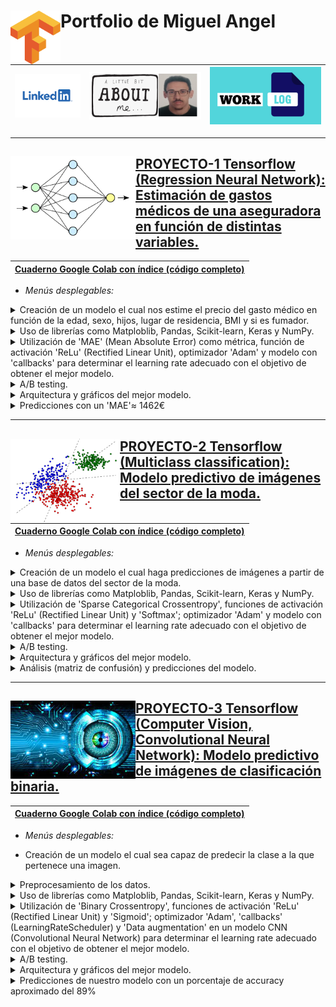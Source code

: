 # <img align="left" width="80" src="https://github.com/Miqquelangel/Portfolio-Miguel-Angel/blob/main/Imagen/descarga%20(2).png"> Portfolio de Miguel Angel 

|[<img width="130" src="https://github.com/Miqquelangel/Portfolio-Miguel-Angel/blob/main/Imagen/descarga.png">](https://www.linkedin.com/in/miguel-%C3%A1ngel-mulas-rodr%C3%ADguez-a679b3216/)|[<img width="220" src="https://github.com/Miqquelangel/Portfolio-Miguel-Angel/blob/main/Imagen/about%20me.png">](https://github.com/Miqquelangel/Portfolio-Miguel-Angel/tree/main/ABOUT%20ME)|[<img width="220" src="https://github.com/Miqquelangel/Portfolio-Miguel-Angel/blob/main/LOG/log.PNG">](https://github.com/Miqquelangel/Portfolio-Miguel-Angel/tree/main/LOG)|
|---|---|---|

---
## [PROYECTO-1 Tensorflow <img align="left" width="200" src="https://github.com/Miqquelangel/Portfolio-Miguel-Angel/blob/main/Imagen/a.png"> (Regression Neural Network): Estimación de gastos médicos de una aseguradora en función de distintas variables.](https://github.com/Miqquelangel/Portfolio-Miguel-Angel/blob/main/Predicci%C3%B3n_de_gastos_m%C3%A9dicos.ipynb)
|[Cuaderno Google Colab con índice (código completo)](https://colab.research.google.com/github/Miqquelangel/Portfolio-Miguel-Angel/blob/main/Predicci%C3%B3n_de_gastos_m%C3%A9dicos.ipynb)|
|---|

* *Menús desplegables:*

<details>
<summary>Creación de un modelo el cual nos estime el precio del gasto médico en función de la edad, sexo, hijos, lugar de residencia, BMI y si es fumador.</summary>
<br>
<img src="https://github.com/Miqquelangel/Portfolio-Miguel-Angel/blob/main/Imagen/Captura.PNG">
</details>

<details>
<summary>Uso de librerías como Matploblib, Pandas, Scikit-learn, Keras y NumPy.</summary>
<br>
<ul><li>Gráfico donde se muestra el Learning Rate:</li>
</ul><img src="https://github.com/Miqquelangel/Portfolio-Miguel-Angel/blob/main/Imagen/lr.png">
  <ul><li>Gráfico del 'MAE' respecto el Learning Rate:</li>
</ul><img src="https://github.com/Miqquelangel/Portfolio-Miguel-Angel/blob/main/Imagen/descarga%20(1).png">
</details>

<details>
<summary>Utilización de 'MAE' (Mean Absolute Error) como métrica, función de activación 'ReLu' (Rectified Linear Unit), optimizador 'Adam' y modelo con 'callbacks' para determinar el learning rate adecuado con el objetivo de obtener el mejor modelo.</summary>
<br>
<img src="https://github.com/Miqquelangel/Portfolio-Miguel-Angel/blob/main/Imagen/callback.PNG">
</details>

<details>
<summary>A/B testing.</summary>
<br>
<img width="1700" src="https://github.com/Miqquelangel/Portfolio-Miguel-Angel/blob/main/Imagen/COMPARISION.PNG">
</details>

<details>
<summary>Arquitectura y gráficos del mejor modelo.</summary>
<br>
<ul><li>Sumario:</li>
</ul><img width="600" src="https://github.com/Miqquelangel/Portfolio-Miguel-Angel/blob/main/Imagen/summary.PNG">
  <ul><li>Layers:</li>
</ul><img width="600" src="https://github.com/Miqquelangel/Portfolio-Miguel-Angel/blob/main/Imagen/layers.PNG">
</details>

<details>
<summary>Predicciones con un 'MAE'≈ 1462€ </summary>
<br>
<img width="300" src="https://github.com/Miqquelangel/Portfolio-Miguel-Angel/blob/main/Imagen/mae.PNG">
</details>

---

## [PROYECTO-2 Tensorflow <img align="left" width="175" src="https://github.com/Miqquelangel/Portfolio-Miguel-Angel/blob/main/Imagen/proyecto2/portada%20proyecto.jpeg"> (Multiclass classification): Modelo predictivo de imágenes del sector de la moda.](https://github.com/Miqquelangel/Portfolio-Miguel-Angel/blob/main/Modelo_predictivo_de_im%C3%A1genes_del_sector_de_la_moda.ipynb)
|[Cuaderno Google Colab con índice (código completo)](https://colab.research.google.com/github/Miqquelangel/Portfolio-Miguel-Angel/blob/main/Modelo_predictivo_de_im%C3%A1genes_del_sector_de_la_moda.ipynb)|
|---|

* *Menús desplegables:*

<details>
<summary>Creación de un modelo el cual haga predicciones de imágenes a partir de una base de datos del sector de la moda.</summary>
<br>
<img src="https://github.com/Miqquelangel/Portfolio-Miguel-Angel/blob/main/Imagen/proyecto2/data1.PNG">
</details>

<details>
<summary>Uso de librerías como Matploblib, Pandas, Scikit-learn, Keras y NumPy.</summary>
<br>
<ul><li>Gráfico donde se muestra el Learning Rate:</li>
</ul><img src="https://github.com/Miqquelangel/Portfolio-Miguel-Angel/blob/main/Imagen/proyecto2/lr.PNG">
  <ul><li>Gráfico de los parámetros Loss, Accuracy y Learning Rate:</li>
</ul><img src="https://github.com/Miqquelangel/Portfolio-Miguel-Angel/blob/main/Imagen/proyecto2/loss.PNG">
</details>

<details>
<summary>Utilización de 'Sparse Categorical Crossentropy', funciones de activación 'ReLu' (Rectified Linear Unit) y 'Softmax'; optimizador 'Adam' y modelo con 'callbacks' para determinar el learning rate adecuado con el objetivo de obtener el mejor modelo.</summary>
<br>
<img src="https://github.com/Miqquelangel/Portfolio-Miguel-Angel/blob/main/Imagen/proyecto2/callback.PNG">
</details>

<details>
<summary>A/B testing.</summary>
<br>
<ul><li>Modelo_1:</li>
</ul><img width="900" src="https://github.com/Miqquelangel/Portfolio-Miguel-Angel/blob/main/Imagen/proyecto2/comparision%201.PNG">
  <ul><li>Modelo_3:</li>
</ul><img width="900" src="https://github.com/Miqquelangel/Portfolio-Miguel-Angel/blob/main/Imagen/proyecto2/comparision%202.PNG">
</details>

<details>
<summary>Arquitectura y gráficos del mejor modelo.</summary>
<br>
<ul><li>Sumario:</li>
</ul><img width="600" src="https://github.com/Miqquelangel/Portfolio-Miguel-Angel/blob/main/Imagen/proyecto2/sumario.PNG">
  <ul><li>Layers:</li>
</ul><img width="600" src="https://github.com/Miqquelangel/Portfolio-Miguel-Angel/blob/main/Imagen/proyecto2/layers.PNG">
</details>

<details>
<summary>Análisis (matriz de confusión) y predicciones del modelo. </summary>
<br>
<ul><li>Matriz de confusión:</li>
</ul><img width="1000" src="https://github.com/Miqquelangel/Portfolio-Miguel-Angel/blob/main/Imagen/proyecto2/matriz.PNG">
  <ul><li>Predicciones:</li>
</ul><img width="1200" src="https://github.com/Miqquelangel/Portfolio-Miguel-Angel/blob/main/Imagen/proyecto2/predicciones.png">
</details>

---

## [PROYECTO-3 Tensorflow <img align="left" width="200" src="https://github.com/Miqquelangel/Portfolio-Miguel-Angel/blob/main/Imagen/proyecto%203/PORTADA.jpg"> (Computer Vision, Convolutional Neural Network): Modelo predictivo de imágenes de clasificación binaria.](https://github.com/Miqquelangel/Portfolio-Miguel-Angel/blob/main/Modelo_predicitivo_de_im%C3%A1genes_de_clasificaci%C3%B3n_binaria.ipynb)
|[Cuaderno Google Colab con índice (código completo)](https://github.com/Miqquelangel/Portfolio-Miguel-Angel/blob/main/Modelo_predicitivo_de_im%C3%A1genes_de_clasificaci%C3%B3n_binaria.ipynb)|
|---|

* *Menús desplegables:*

* Creación de un modelo el cual sea capaz de predecir la clase a la que pertenece una imagen.

<details>
<summary>Preprocesamiento de los datos.</summary>
<br>
<img src="https://github.com/Miqquelangel/Portfolio-Miguel-Angel/blob/main/Imagen/proyecto%203/preprocesamiento.jpg">
</details>

<details>
<summary>Uso de librerías como Matploblib, Pandas, Scikit-learn, Keras y NumPy.</summary>
<br>
<ul><li>Gráfico donde se muestra el Learning Rate:</li>
</ul><img src="https://github.com/Miqquelangel/Portfolio-Miguel-Angel/blob/main/Imagen/proyecto%203/lr.jpg">
  <ul><li>Gráfico de los parámetros Loss, Accuracy y Learning Rate:</li>
</ul><img src="https://github.com/Miqquelangel/Portfolio-Miguel-Angel/blob/main/Imagen/proyecto%203/lossacc.jpg">
</details>

<details>
<summary>Utilización de 'Binary Crossentropy', funciones de activación 'ReLu' (Rectified Linear Unit) y 'Sigmoid'; optimizador 'Adam', 'callbacks' (LearningRateScheduler) y 'Data augmentation' en un modelo CNN (Convolutional Neural Network) para determinar el learning rate adecuado con el objetivo de obtener el mejor modelo.</summary>
<br>
<img src="https://github.com/Miqquelangel/Portfolio-Miguel-Angel/blob/main/Imagen/proyecto%203/modelo.jpg">
</details>

<details>
<summary>A/B testing.</summary>
<br>
<ul><li>Modelo_1:</li>
</ul><img width="900" src="https://github.com/Miqquelangel/Portfolio-Miguel-Angel/blob/main/Imagen/proyecto%203/modelo1.jpg">
  <ul><li>Modelo_experimental:</li>
</ul><img width="900" src="https://github.com/Miqquelangel/Portfolio-Miguel-Angel/blob/main/Imagen/proyecto%203/modeloexperimental.jpg">
</details>

<details>
<summary>Arquitectura y gráficos del mejor modelo.</summary>
<br>
<ul><li>Sumario:</li>
</ul><img width="600" src="https://github.com/Miqquelangel/Portfolio-Miguel-Angel/blob/main/Imagen/proyecto%203/summary.jpg">
  <ul><li>Layers:</li>
</ul><img width="600" src="https://github.com/Miqquelangel/Portfolio-Miguel-Angel/blob/main/Imagen/proyecto%203/layers.jpg">
</details>

<details>
<summary>Predicciones de nuestro modelo con un porcentaje de accuracy aproximado del 89% </summary>
<br>
<ul><li>Predicción clase 0:</li>
</ul><img width="600" src="https://github.com/Miqquelangel/Portfolio-Miguel-Angel/blob/main/Imagen/proyecto%203/pred1.jpg">
  <ul><li>Predicción clase 1:</li>
</ul><img width="600" src="https://github.com/Miqquelangel/Portfolio-Miguel-Angel/blob/main/Imagen/proyecto%203/pred2.jpg">
</details>
